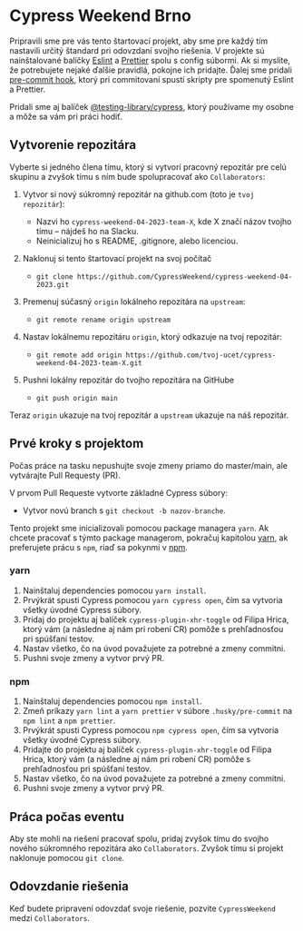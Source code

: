 # Cypress Weekend Brno


Pripravili sme pre vás tento štartovací projekt, aby sme pre každý tím nastavili určitý štandard
pri odovzdaní svojho riešenia. V projekte sú nainštalované balíčky [Eslint](https://eslint.org/)
a [Prettier](https://prettier.io/) spolu s config súbormi.
Ak si myslíte, že potrebujete nejaké ďalšie pravidlá, pokojne ich pridajte.
Ďalej sme pridali [pre-commit hook](https://typicode.github.io/husky/#/),
ktorý pri commitovaní spustí skripty pre spomenutý Eslint a Prettier.

Pridali sme aj balíček [@testing-library/cypress](https://testing-library.com/docs/cypress-testing-library/intro/),
ktorý používame my osobne a môže sa vám pri práci hodiť.

## Vytvorenie repozitára

Vyberte si jedného člena tímu, ktorý si vytvorí pracovný repozitár pre celú skupinu
a zvyšok tímu s ním bude spolupracovať ako `Collaborators`:

1. Vytvor si nový súkromný repozitár na github.com (toto je `tvoj repozitár`):

   - Nazvi ho `cypress-weekend-04-2023-team-X`, kde X značí názov tvojho tímu – nájdeš ho na Slacku.
   - Neinicializuj ho s README, .gitignore, alebo licenciou.

2. Naklonuj si tento štartovací projekt na svoj počítač
   - `git clone https://github.com/CypressWeekend/cypress-weekend-04-2023.git`
3. Premenuj súčasný `origin` lokálneho repozitára na `upstream`:

   - `git remote rename origin upstream`

4. Nastav lokálnemu repozitáru `origin`, ktorý odkazuje na tvoj repozitár:

   - `git remote add origin https://github.com/tvoj-ucet/cypress-weekend-04-2023-team-X.git`

5. Pushni lokálny repozitár do tvojho repozitára na GitHube
   - `git push origin main`

Teraz `origin` ukazuje na tvoj repozitár a `upstream` ukazuje na náš repozitár.

## Prvé kroky s projektom

Počas práce na tasku nepushujte svoje zmeny priamo do master/main, ale vytvárajte Pull Requesty (PR).

V prvom Pull Requeste vytvorte základné Cypress súbory:

- Vytvor novú branch s `git checkout -b nazov-branche`.

Tento projekt sme inicializovali pomocou package managera `yarn`.
Ak chcete pracovať s týmto package managerom, pokračuj kapitolou [yarn](#yarn),
ak preferujete prácu s `npm`, riaď sa pokynmi v [npm](#npm).

### yarn

1. Nainštaluj dependencies pomocou `yarn install`.
2. Prvýkrát spusti Cypress pomocou `yarn cypress open`, čím sa vytvoria všetky úvodné Cypress súbory.
3. Pridaj do projektu aj balíček `cypress-plugin-xhr-toggle` od Filipa Hrica,
   ktorý vám (a následne aj nám pri robení CR) pomôže s prehľadnosťou pri spúšťaní testov.
4. Nastav všetko, čo na úvod považujete za potrebné a zmeny commitni.
5. Pushni svoje zmeny a vytvor prvý PR.

### npm

1. Nainštaluj dependencies pomocou `npm install`.
2. Zmeň príkazy `yarn lint` a `yarn prettier` v súbore `.husky/pre-commit` na `npm lint` a `npm prettier`.
3. Prvýkrát spusti Cypress pomocou `npm cypress open`, čím sa vytvoria všetky úvodné Cypress súbory.
4. Pridajte do projektu aj balíček `cypress-plugin-xhr-toggle` od Filipa Hrica,
   ktorý vám (a následne aj nám pri robení CR) pomôže s prehľadnosťou pri spúšťaní testov.
5. Nastav všetko, čo na úvod považujete za potrebné a zmeny commitni.
6. Pushni svoje zmeny a vytvor prvý PR.

## Práca počas eventu

Aby ste mohli na riešení pracovať spolu, pridaj zvyšok tímu do svojho nového súkromného
repozitára ako `Collaborators`. Zvyšok tímu si projekt naklonuje pomocou `git clone`.

## Odovzdanie riešenia

Keď budete pripravení odovzdať svoje riešenie, pozvite `CypressWeekend` medzi `Collaborators`.
